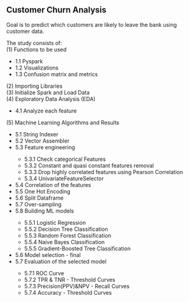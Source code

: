 ## Customer Churn Analysis

Goal is to predict which customers are likely to leave the bank using customer data.

The study consists of:<br>
  (1) Functions to be used<br>
      <ul>
        <li>1.1 Pyspark</li>
        <li>1.2 Visualizations</li>
        <li>1.3 Confusion matrix and metrics </li>
      </ul>
  (2) Importing Libraries<br>
  (3) Initialize Spark and Load Data<br>
  (4) Exploratory Data Analysis (EDA)<br>
      <ul>
        <li>4.1 Analyze each feature</li>
      </ul>
  (5) Machine Learning Algorithms and Results<br>
      <ul>
        <li>5.1 String Indexer</li>
        <li>5.2 Vector Assembler</li>
        <li>5.3 Feature engineering</li>
          <ul>
            <li>5.3.1 Check categorical Features</li>
            <li>5.3.2 Constant and quasi constant features removal</li>
            <li>5.3.3 Drop highly correlated features using Pearson Correlation</li>
            <li>5.3.4 UnivariateFeatureSelector</li>
          </ul>
        <li>5.4 Correlation of the features</li>
        <li>5.5 One Hot Encoding</li>
        <li>5.6 Split Dataframe</li>
        <li>5.7 Over-sampling</li>
        <li>5.8 Building ML models</li>
          <ul>
            <li>5.5.1 Logistic Regression</li>
            <li>5.5.2 Decision Tree Classification</li>
            <li>5.5.3 Random Forest Classification</li>
            <li>5.5.4 Naive Bayes Classification</li>
            <li>5.5.5 Gradient-Boosted Tree Classification</li>
          </ul>
        <li>5.6 Model selection - final</li>
        <li>5.7 Evaluation of the selected model</li>
          <ul>
            <li>5.7.1 ROC Curve</li>
            <li>5.7.2 TPR & TNR - Threshold Curves</li>
            <li>5.7.3 Precision(PPV)&NPV - Recall Curves</li>
            <li>5.7.4 Accuracy - Threshold Curves</li>
          </ul>
      </ul>

